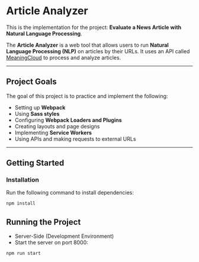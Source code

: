 # Article Analyzer

This is the implementation for the project: **Evaluate a News Article with Natural Language Processing**.

The **Article Analyzer** is a web tool that allows users to run **Natural Language Processing (NLP)** on articles by their URLs. It uses an API called [MeaningCloud](https://www.meaningcloud.com/) to process and analyze articles.

---

## Project Goals

The goal of this project is to practice and implement the following:

- Setting up **Webpack**
- Using **Sass styles**
- Configuring **Webpack Loaders and Plugins**
- Creating layouts and page designs
- Implementing **Service Workers**
- Using APIs and making requests to external URLs

---

## Getting Started

### Installation

Run the following command to install dependencies:

```bash
npm install
```

## Running the Project
- Server-Side (Development Environment)
- Start the server on port 8000:

```bash
npm run start
```
